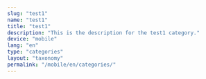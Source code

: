 ```yaml
---
slug: "test1"
name: "test1"
title: "test1"
description: "This is the description for the test1 category."
device: "mobile"
lang: "en"
type: "categories"
layout: "taxonomy"
permalink: "/mobile/en/categories/"
---
```

